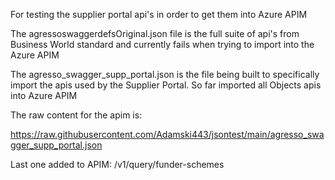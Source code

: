 For testing the supplier portal api's in order to get them into Azure APIM

The agressoswaggerdefsOriginal.json file is the full suite of api's from Business World standard and currently fails when trying to import into the Azure APIM

The agresso_swagger_supp_portal.json is the file being built to specifically import the apis used by the Supplier Portal.
So far imported all Objects apis into Azure APIM

The raw content for the apim is:

https://raw.githubusercontent.com/Adamski443/jsontest/main/agresso_swagger_supp_portal.json

Last one added to APIM:
/v1/query/funder-schemes

